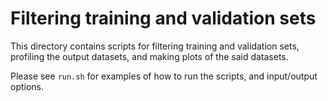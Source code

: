 # Filtering training and validation sets

This directory contains scripts for filtering training and validation sets,
profiling the output datasets, and making plots of the said datasets.

Please see `run.sh` for examples of how to run the scripts, and input/output options.